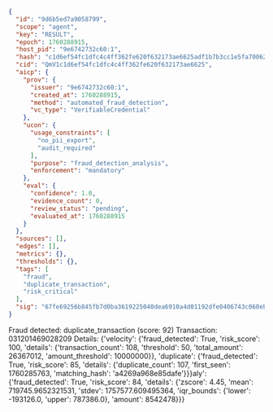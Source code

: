 ```json
{
  "id": "9d6b5ed7a9058799",
  "scope": "agent",
  "key": "RESULT",
  "epoch": 1760288915,
  "host_pid": "9e6742732c60:1",
  "hash": "c1d6ef54fc1dfc4c4ff362fe620f632173ae6625adf1b7b3cc1e5fa70062ef6c",
  "cid": "QmV1c1d6ef54fc1dfc4c4ff362fe620f632173ae6625",
  "aicp": {
    "prov": {
      "issuer": "9e6742732c60:1",
      "created_at": 1760288915,
      "method": "automated_fraud_detection",
      "vc_type": "VerifiableCredential"
    },
    "ucon": {
      "usage_constraints": [
        "no_pii_export",
        "audit_required"
      ],
      "purpose": "fraud_detection_analysis",
      "enforcement": "mandatory"
    },
    "eval": {
      "confidence": 1.0,
      "evidence_count": 0,
      "review_status": "pending",
      "evaluated_at": 1760288915
    }
  },
  "sources": [],
  "edges": [],
  "metrics": {},
  "thresholds": {},
  "tags": [
    "fraud",
    "duplicate_transaction",
    "risk_critical"
  ],
  "sig": "67fe69256b845fb7d0ba3619225040dea6910a4d01192dfe0406743c060eb040"
}
```

Fraud detected: duplicate_transaction (score: 92)
Transaction: 031201469028209
Details: {'velocity': {'fraud_detected': True, 'risk_score': 100, 'details': {'transaction_count': 108, 'threshold': 50, 'total_amount': 26367012, 'amount_threshold': 10000000}}, 'duplicate': {'fraud_detected': True, 'risk_score': 85, 'details': {'duplicate_count': 107, 'first_seen': 1760285763, 'matching_hash': 'a4269a968e85dafe'}}}aly': {'fraud_detected': True, 'risk_score': 84, 'details': {'zscore': 4.45, 'mean': 719745.9652321531, 'stdev': 1757577.609495364, 'iqr_bounds': {'lower': -193126.0, 'upper': 787386.0}, 'amount': 8542478}}}